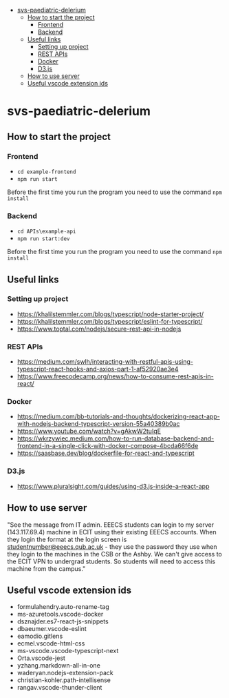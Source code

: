 - [svs-paediatric-delerium](#svs-paediatric-delerium)
  - [How to start the project](#how-to-start-the-project)
    - [Frontend](#frontend)
    - [Backend](#backend)
  - [Useful links](#useful-links)
    - [Setting up project](#setting-up-project)
    - [REST APIs](#rest-apis)
    - [Docker](#docker)
    - [D3.js](#d3js)
  - [How to use server](#how-to-use-server)
  - [Useful vscode extension ids](#useful-vscode-extension-ids)

# svs-paediatric-delerium 
## How to start the project
### Frontend 
* ```cd example-frontend```
* ```npm run start```

Before the first time you run the program you need to use the command ```npm install```
### Backend
* ```cd APIs\example-api```
* ```npm run start:dev```

Before the first time you run the program you need to use the command ```npm install```
## Useful links
### Setting up project
* https://khalilstemmler.com/blogs/typescript/node-starter-project/
* https://khalilstemmler.com/blogs/typescript/eslint-for-typescript/ 
* https://www.toptal.com/nodejs/secure-rest-api-in-nodejs
### REST APIs
* https://medium.com/swlh/interacting-with-restful-apis-using-typescript-react-hooks-and-axios-part-1-af52920ae3e4
* https://www.freecodecamp.org/news/how-to-consume-rest-apis-in-react/
### Docker
* https://medium.com/bb-tutorials-and-thoughts/dockerizing-react-app-with-nodejs-backend-typescript-version-55a40389b0ac
* https://www.youtube.com/watch?v=gAkwW2tuIqE
* https://wkrzywiec.medium.com/how-to-run-database-backend-and-frontend-in-a-single-click-with-docker-compose-4bcda66f6de
* https://saasbase.dev/blog/dockerfile-for-react-and-typescript
### D3.js
* https://www.pluralsight.com/guides/using-d3.js-inside-a-react-app
## How to use server
"See the message from IT admin. EEECS students can login to my server (143.117.69.4) machine in ECIT using their existing EEECS accounts. When they login the format at the login screen is studentnumber@eeecs.qub.ac.uk - they use the password they use when they login to the machines in the CSB or the Ashby.  We can't give access to the ECIT VPN to undergrad students. So students will need to access this machine from the campus."
## Useful vscode extension ids
* formulahendry.auto-rename-tag
* ms-azuretools.vscode-docker
* dsznajder.es7-react-js-snippets
* dbaeumer.vscode-eslint
* eamodio.gitlens
* ecmel.vscode-html-css
* ms-vscode.vscode-typescript-next
* Orta.vscode-jest
* yzhang.markdown-all-in-one
* waderyan.nodejs-extension-pack
* christian-kohler.path-intellisense
* rangav.vscode-thunder-client
